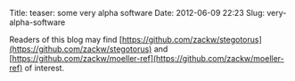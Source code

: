 Title: teaser: some very alpha software
Date: 2012-06-09 22:23
Slug: very-alpha-software

Readers of this blog may find
[https://github.com/zackw/stegotorus](https://github.com/zackw/stegotorus)
and
[https://github.com/zackw/moeller-ref](https://github.com/zackw/moeller-ref)
of interest.

